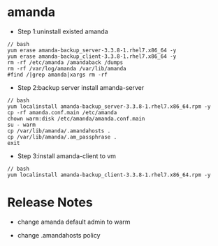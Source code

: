 # amanda

* Step 1:uninstall existed amanda
```
// bash
yum erase amanda-backup_server-3.3.8-1.rhel7.x86_64 -y
yum erase amanda-backup_client-3.3.8-1.rhel7.x86_64 -y
rm -rf /etc/amanda /amandaback /dumps
rm -rf /var/log/amanda /var/lib/amanda
#find /|grep amanda|xargs rm -rf
```

* Step 2:backup server install amanda-server
```
// bash
yum localinstall amanda-backup_server-3.3.8-1.rhel7.x86_64.rpm -y
cp -rf amanda.conf.main /etc/amanda
chown warm:disk /etc/amanda/amanda.conf.main
su - warm
cp /var/lib/amanda/.amandahosts .
cp /var/lib/amanda/.am_passphrase .
exit
```
* Step 3:install amanda-client to vm
```
// bash
yum localinstall amanda-backup_client-3.3.8-1.rhel7.x86_64.rpm -y
```
# Release Notes

* change amanda default admin to warm

* change .amandahosts policy